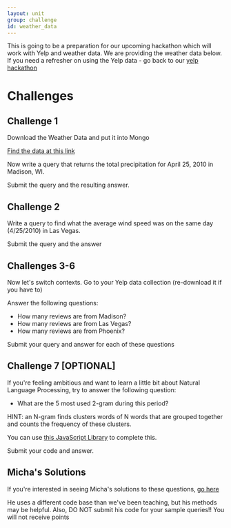 ```yaml
---
layout: unit
group: challenge
id: weather_data
---
```


This is going to be a preparation for our upcoming hackathon which will work with Yelp and weather data.  We are providing the weather data below.  If you need a refresher on using the Yelp data - go back to our [yelp hackathon](https://csci-4830-002-2014.github.io/hackathons/yelp/)

# Challenges

## Challenge 1

Download the Weather Data and put it into Mongo

[Find the data at this link](https://github.com/CSCI-4830-002-2014/challenge-week-12/tree/master/data)

Now write a query that returns the total precipitation for April 25, 2010 in Madison, WI.

Submit the query and the resulting answer.

## Challenge 2

Write a query to find what the average wind speed was on the same day (4/25/2010) in Las Vegas.

Submit the query and the answer

## Challenges 3-6 

Now let's switch contexts.  Go to your Yelp data collection (re-download it if you have to)

Answer the following questions:
 
* How many reviews are from Madison?
* How many reviews are from Las Vegas?
* How many reviews are from Phoenix?

Submit your query and answer for each of these questions

## Challenge 7 [OPTIONAL]

If you're feeling ambitious and want to learn a little bit about Natural Language Processing, try to answer the following question:

* What are the 5 most used 2-gram during this period?

HINT: an N-gram finds clusters words of N words that are grouped together and counts the frequency of these clusters.  

You can use [this JavaScript Library](https://github.com/NaturalNode/natural) to complete this.  

Submit your code and answer.

## Micha's Solutions


If you're interested in seeing Micha's solutions to these questions, [go here](https://github.com/CSCI-4830-002-2014/challenge-week-12/tree/master/examples/dataprep)

He uses a different code base than we've been teaching, but his methods may be helpful. Also, DO NOT submit his code for your sample queries!!  You will not receive points